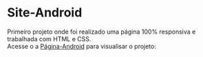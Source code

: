 # Site-Android
 Primeiro projeto onde foi realizado uma página 100% responsiva e trabalhada com HTML e CSS. <br>
 Acesse o a <a href="https://cleciocawan.github.io/Site-Android/" target ="_blank">Página-Android</a> para visualisar o projeto:

